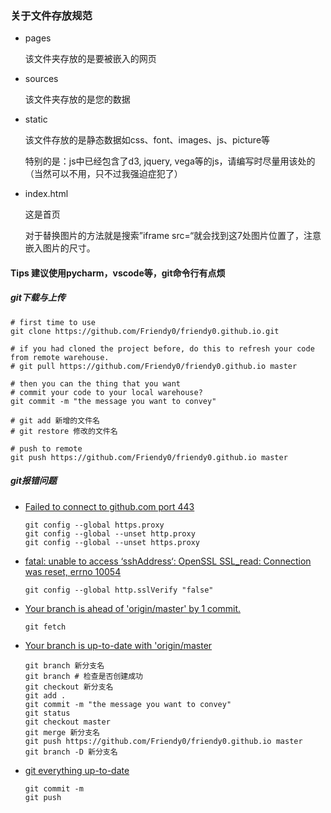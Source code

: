 ### 关于文件存放规范

- pages

  该文件夹存放的是要被嵌入的网页

- sources

  该文件夹存放的是您的数据

- static

  该文件存放的是静态数据如css、font、images、js、picture等

  特别的是：js中已经包含了d3, jquery, vega等的js，请编写时尽量用该处的（当然可以不用，只不过我强迫症犯了）

- index.html

  这是首页

  对于替换图片的方法就是搜索”iframe src=“就会找到这7处图片位置了，注意嵌入图片的尺寸。



#### Tips 建议使用pycharm，vscode等，git命令行有点烦

##### git下载与上传

```shell
# first time to use
git clone https://github.com/Friendy0/friendy0.github.io.git

# if you had cloned the project before, do this to refresh your code from remote warehouse.
# git pull https://github.com/Friendy0/friendy0.github.io master

# then you can the thing that you want
# commit your code to your local warehouse?
git commit -m "the message you want to convey"

# git add 新增的文件名
# git restore 修改的文件名

# push to remote
git push https://github.com/Friendy0/friendy0.github.io master
```

##### git报错问题

- [Failed to connect to github.com port 443](https://blog.csdn.net/m0_66695483/article/details/125036055)

  ```shell
  git config --global https.proxy
  git config --global --unset http.proxy
  git config --global --unset https.proxy
  ```

- [fatal: unable to access ‘sshAddress‘: OpenSSL SSL_read: Connection was reset, errno 10054](https://blog.csdn.net/weixin_52914457/article/details/128012212)

  ```shell
  git config --global http.sslVerify "false"
  ```

- [Your branch is ahead of 'origin/master' by 1 commit. ](https://blog.csdn.net/qq_38993096/article/details/105463808?spm=1001.2101.3001.6661.1&utm_medium=distribute.pc_relevant_t0.none-task-blog-2~default~CTRLIST~Rate-1-105463808-blog-79476783.pc_relevant_3mothn_strategy_recovery&depth_1-utm_source=distribute.pc_relevant_t0.none-task-blog-2~default~CTRLIST~Rate-1-105463808-blog-79476783.pc_relevant_3mothn_strategy_recovery&utm_relevant_index=1)

  ```shell
  git fetch
  ```

- [Your branch is up-to-date with 'origin/master](https://blog.csdn.net/qq_33912215/article/details/89000254)

  ```shell
  git branch 新分支名
  git branch # 检查是否创建成功
  git checkout 新分支名
  git add .
  git commit -m "the message you want to convey"
  git status
  git checkout master
  git merge 新分支名
  git push https://github.com/Friendy0/friendy0.github.io master
  git branch -D 新分支名
  ```

- [git everything up-to-date](https://blog.csdn.net/qldxsun/article/details/80398318)

  ```shell
  git commit -m
  git push
  ```

  
